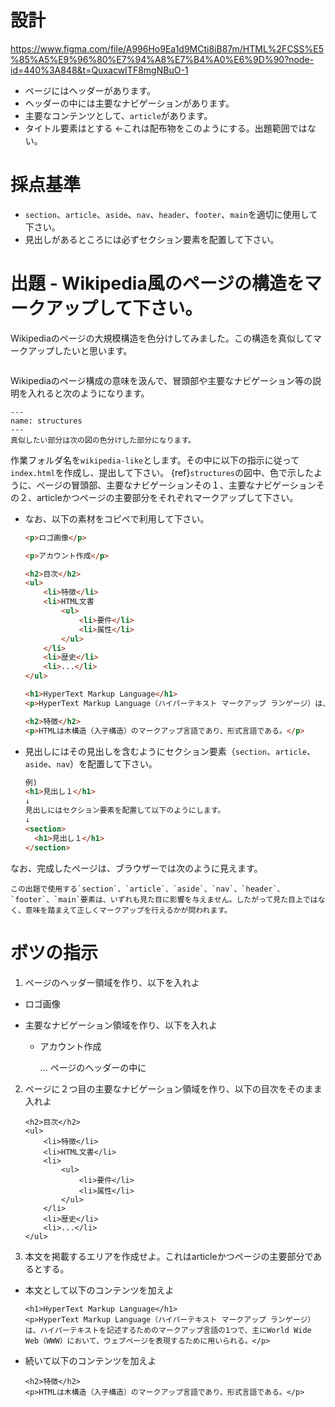 # 設計
https://www.figma.com/file/A996Ho9Ea1d9MCti8iB87m/HTML%2FCSS%E5%85%A5%E9%96%80%E7%94%A8%E7%B4%A0%E6%9D%90?node-id=440%3A848&t=QuxacwITF8mgNBuO-1

- ページにはヘッダーがあります。
- ヘッダーの中には主要なナビゲーションがあります。
- 主要なコンテンツとして、`article`があります。
- タイトル要素は<title>Wikipediaのページ構造を真似る</title>とする ←これは配布物をこのようにする。出題範囲ではない。

# 採点基準

- `section`、`article`、`aside`、`nav`、`header`、`footer`、`main`を適切に使用して下さい。
- 見出しがあるところには必ずセクション要素を配置して下さい。

# 出題 - Wikipedia風のページの構造をマークアップして下さい。

Wikipediaのページの大規模構造を色分けしてみました。この構造を真似してマークアップしたいと思います。
```{figure} https://gyazo.com/39b2a438fa19201a4f36cee9baf18acc.png
```

Wikipediaのページ構成の意味を汲んで、冒頭部や主要なナビゲーション等の説明を入れると次のようになります。
```{figure} https://i.gyazo.com/f8d55ac689cdf8694cff743f5a645d6e.png
---
name: structures
---
真似したい部分は次の図の色分けした部分になります。
```

作業フォルダ名を`wikipedia-like`とします。その中に以下の指示に従って`index.html`を作成し、提出して下さい。
{ref}`structures`の図中、色で示したように、ページの冒頭部、主要なナビゲーションその１、主要なナビゲーションその２、articleかつページの主要部分をそれぞれマークアップして下さい。

- なお、以下の素材をコピペで利用して下さい。
	``` html
	<p>ロゴ画像</p>

	<p>アカウント作成</p>

	<h2>目次</h2>
	<ul>
		<li>特徴</li>
		<li>HTML文書
			<ul>
				<li>要件</li>
				<li>属性</li>
			</ul>
		</li>
		<li>歴史</li>
		<li>...</li>
	</ul>

	<h1>HyperText Markup Language</h1>
	<p>HyperText Markup Language（ハイパーテキスト マークアップ ランゲージ）は、ハイパーテキストを記述するためのマークアップ言語の1つで、主にWorld Wide Web（WWW）において、ウェブページを表現するために用いられる。</p>

	<h2>特徴</h2>
	<p>HTMLは木構造（入子構造）のマークアップ言語であり、形式言語である。</p>
	```
- 見出しにはその見出しを含むようにセクション要素（`section`、`article`、`aside`、`nav`）を配置して下さい。
  ``` html
  例)
  <h1>見出し１</h1>
  ↓
  見出しにはセクション要素を配置して以下のようにします。
  ↓
  <section>
    <h1>見出し１</h1>
  </section>
  ```

なお、完成したページは、ブラウザーでは次のように見えます。
```{figure}
この出題で使用する`section`、`article`、`aside`、`nav`、`header`、`footer`、`main`要素は、いずれも見た目に影響を与えません。したがって見た目上ではなく、意味を踏まえて正しくマークアップを行えるかが問われます。
```



# ボツの指示

1. ページのヘッダー領域を作り、以下を入れよ
  - <p>ロゴ画像</p>
  - 主要なナビゲーション領域を作り、以下を入れよ
    - <p>アカウント作成</p> ... ページのヘッダーの中に
2. ページに２つ目の主要なナビゲーション領域を作り、以下の目次をそのまま入れよ
	```
	<h2>目次</h2>
	<ul>
		<li>特徴</li>
		<li>HTML文書</li>
		<li>
			<ul>
				<li>要件</li>
				<li>属性</li>
			</ul>
		</li>
		<li>歴史</li>
		<li>...</li>
	</ul>
	```
3. 本文を掲載するエリアを作成せよ。これはarticleかつページの主要部分であるとする。
  - 本文として以下のコンテンツを加えよ
    ```
	<h1>HyperText Markup Language</h1>
	<p>HyperText Markup Language（ハイパーテキスト マークアップ ランゲージ）は、ハイパーテキストを記述するためのマークアップ言語の1つで、主にWorld Wide Web（WWW）において、ウェブページを表現するために用いられる。</p>
    ```
  - 続いて以下のコンテンツを加えよ
    ```
	<h2>特徴</h2>
	<p>HTMLは木構造（入子構造）のマークアップ言語であり、形式言語である。</p>
    ```

